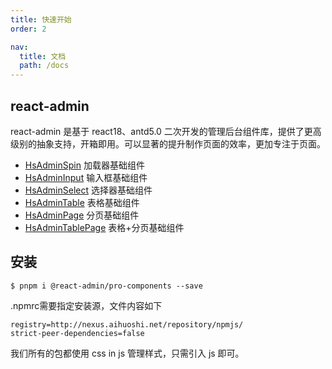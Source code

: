 ```yaml
---
title: 快速开始
order: 2

nav:
  title: 文档
  path: /docs
---
```


## react-admin

react-admin 是基于 react18、antd5.0 二次开发的管理后台组件库，提供了更高级别的抽象支持，开箱即用。可以显著的提升制作页面的效率，更加专注于页面。

- [HsAdminSpin](/components/spin) 加载器基础组件
- [HsAdminInput](/components/form) 输入框基础组件
- [HsAdminSelect](/components/form) 选择器基础组件
- [HsAdminTable](/components/table-page) 表格基础组件
- [HsAdminPage](/components/table-page) 分页基础组件
- [HsAdminTablePage](/components/table-page) 表格+分页基础组件

## 安装

```shell
$ pnpm i @react-admin/pro-components --save
```

.npmrc需要指定安装源，文件内容如下

```npmrc
registry=http://nexus.aihuoshi.net/repository/npmjs/
strict-peer-dependencies=false
```

我们所有的包都使用 css in js 管理样式，只需引入 js 即可。
